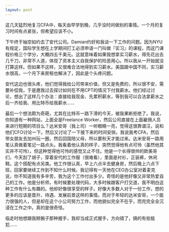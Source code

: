 ```yaml
---
layout: post
---
```

这几天猛烈地复习CFA中，每天由早学到晚，几乎没时间做别的事情。一个月的复习时间有点紧张，但希望应该不小。

下午终于抽空如约去了安代公司。Damian约好和我谈一下工作的问题。因为NYU有规定，国际学生想在上学期间打工必须申请一门叫做『实习』的课程，而这门课程价格三个学分，大概四五千美元。这就意味着如果我想拿实习薪水，得先花出去几千刀，非常不人道，体现了资本主义自我保护的险恶用心。所以我从一开始就没打算这样。但如果不这样，又很难合法地得到实习薪水。美国跟中国不同，实习薪水很高，一个月下来房租也解决了，因此是个头疼问题。

安代这边也很头疼，他们觉得我给公司带来价值，但又是免费的，所以很不安，需要补偿我，于是邀我过去探讨如何在不用CPT的情况下付我薪水。他们经过讨论，想出了这样几个办法：直接给我现金、先累积薪水，等到我可以合法拿薪水之后一齐给我、用比特币给我薪水……

最后一个想法颇为奇葩，尤其在比特币一路下滑的今天，被我果断拒绝了。我说，你知道有一种网站，上面全是Freelance Worker，然后公司直接在上面雇佣人员来进行短期的项目么？达米安哥（我上司）一听眼睛一亮，觉得这很靠谱汪，说和他们CFO讨论一下。然后又讨论了一下接下来的时间安排。我说我考CFA，然后带女朋友去加州玩一圈，然后回国陪父母，所以要秋天才能过来。达米安哥一路用笔认真做着笔记一路点头。我看着他认真的样子，突然觉得他有点可怜（虽然他其实并不可怜）。但这种觉得他可怜的感觉又止不住。他是一个长得很帅的欧美哥们，今天刮了胡子，穿着安代的工作服（很难看），里面是衬衫，正装裤，休闲鞋。这个搭配有点另类。他工作很认真，早上六点半去健身房，然后晚上六点下班，回家要继续工作到不知什么时候。我记得有一天他在CEO办公室对着麦克说，你不知道我有多辛苦，我为这个工作付出多少。奇怪的是他好像又非常热爱自己的工作。他是分析师，有时候要处理代码，大多时候跟客户打交道，我不明白这种工作有什么有趣的。他却好像很享受的样子。好像大多数人对于一份工作，想的更多的应该是晋升、待遇、发展前景这样的事情。而对于年轻的达米安哥，一个能力很强的人，但是却在这个小公司努力工作，而他貌似完全不在乎，而完完全全沉浸在工作之中。真的是很奇怪。

临走时他想跟我掰腕子那种握手，我却当成正式握手，方向错了，搞的有些尴尬……